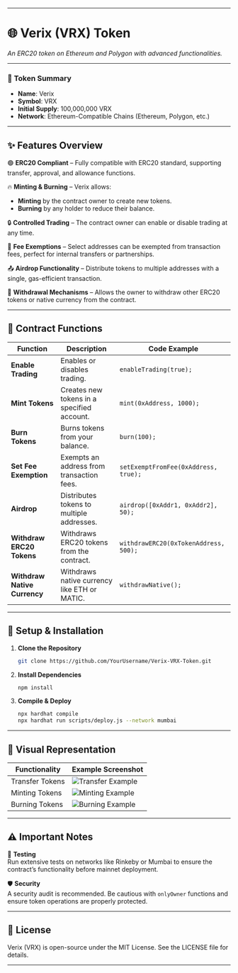 
---

# 🌐 Verix (VRX) Token

*An ERC20 token on Ethereum and Polygon with advanced functionalities.*

---

### 📜 **Token Summary**

- **Name**: Verix  
- **Symbol**: VRX  
- **Initial Supply**: 100,000,000 VRX  
- **Network**: Ethereum-Compatible Chains (Ethereum, Polygon, etc.)

---

## ✨ **Features Overview**

🟢 **ERC20 Compliant** – Fully compatible with ERC20 standard, supporting transfer, approval, and allowance functions.

🔥 **Minting & Burning** – Verix allows:
   - **Minting** by the contract owner to create new tokens.
   - **Burning** by any holder to reduce their balance.

🔒 **Controlled Trading** – The contract owner can enable or disable trading at any time.

🌈 **Fee Exemptions** – Select addresses can be exempted from transaction fees, perfect for internal transfers or partnerships.

📤 **Airdrop Functionality** – Distribute tokens to multiple addresses with a single, gas-efficient transaction.

💸 **Withdrawal Mechanisms** – Allows the owner to withdraw other ERC20 tokens or native currency from the contract.

---

## 🚀 **Contract Functions**

| Function                    | Description                                          | Code Example                                      |
|-----------------------------|------------------------------------------------------|---------------------------------------------------|
| **Enable Trading**          | Enables or disables trading.                         | `enableTrading(true);`                            |
| **Mint Tokens**             | Creates new tokens in a specified account.           | `mint(0xAddress, 1000);`                          |
| **Burn Tokens**             | Burns tokens from your balance.                      | `burn(100);`                                      |
| **Set Fee Exemption**       | Exempts an address from transaction fees.            | `setExemptFromFee(0xAddress, true);`              |
| **Airdrop**                 | Distributes tokens to multiple addresses.            | `airdrop([0xAddr1, 0xAddr2], 50);`                |
| **Withdraw ERC20 Tokens**   | Withdraws ERC20 tokens from the contract.            | `withdrawERC20(0xTokenAddress, 500);`             |
| **Withdraw Native Currency**| Withdraws native currency like ETH or MATIC.         | `withdrawNative();`                               |

---

## 📲 **Setup & Installation**

1. **Clone the Repository**  
   ```bash
   git clone https://github.com/YourUsername/Verix-VRX-Token.git
   ```
   
2. **Install Dependencies**  
   ```bash
   npm install
   ```
   
3. **Compile & Deploy**  
   ```bash
   npx hardhat compile
   npx hardhat run scripts/deploy.js --network mumbai
   ```

---

## 🎨 **Visual Representation**

| **Functionality** | **Example Screenshot** |
|-------------------|------------------------|
| Transfer Tokens   | ![Transfer Example](https://via.placeholder.com/300x200.png?text=Transfer+Tokens+Example) |
| Minting Tokens    | ![Minting Example](https://via.placeholder.com/300x200.png?text=Minting+Tokens+Example) |
| Burning Tokens    | ![Burning Example](https://via.placeholder.com/300x200.png?text=Burning+Tokens+Example) |

---

## ⚠️ **Important Notes**

🚧 **Testing**  
Run extensive tests on networks like Rinkeby or Mumbai to ensure the contract’s functionality before mainnet deployment.

🛡️ **Security**  
A security audit is recommended. Be cautious with `onlyOwner` functions and ensure token operations are properly protected.

---

## 🔗 **License**

Verix (VRX) is open-source under the MIT License. See the LICENSE file for details.

---

